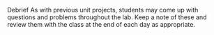 Debrief
As with previous unit projects, students may come up with questions and problems throughout the lab. Keep a note of these and review them with the class at the end of each day as appropriate.
